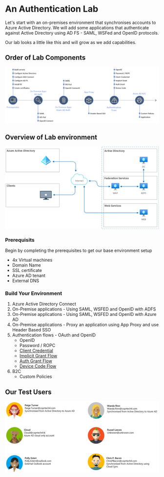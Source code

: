 # An Authentication Lab
Let's start with an on-premises environment that synchronises accounts to Azure Active Directory. We will add some applications that authenticate against Active Directory using AD FS - SAML, WSFed and OpenID protocols.

Our lab looks a little like this and will grow as we add capabilities.

## Order of Lab Components
![Lab Process](img/Lab-Order.png)

## Overview of Lab environment
![Lab Overview](img/Lab-Overview.png)

### Prerequisits
Begin by completing the prerequisites to get our base environment setup
- 4x Virtual machines
- Domain Name
- SSL certificate 
- Azure AD tenant
- External DNS

### Build Your Environment
1. Azure Active Directory Connect
2. On-Premise applications - Using SAML, WSFED and OpenID with ADFS
3. On-Premise applications - Using SAML, WSFED and OpenID with Azure AD
4. On-Premise applications - Proxy an application using App Proxy and use Header Based SSO
5. Authentication flows - OAuth and OpenID
    - OpenID
    - Password / ROPC
    - [Client Credential](5-Authentication-Flows/Tokens/Client-Credential-Flow.md)
    - [Implicit Grant Flow](5-Authentication-Flows/Tokens/Implicit-Grant-Flow.md)
    - [Auth Grant Flow](5-Authentication-Flows/Tokens/Auth-Grant-Flow.md)
    - [Device Code Flow](5-Authentication-Flows/Tokens/Device-Code-Flow.md)
6. B2C
    - Custom Policies

## Our Test Users
![Lab Users](img/Lab-Users.png)
